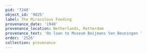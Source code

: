 ```yaml
---
pid: '7240'
object_id: '9825'
label: The Miraculous Feeding
provenance_date: '1940'
provenance_location: Netherlands, Rotterdam
provenance_text: 'On loan to Museum Boijmans Van Beuningen '
order: '2526'
collection: provenance
---
```


